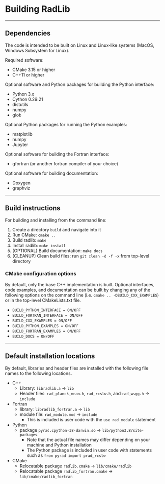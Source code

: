 # Building RadLib

------------------------------------------------------------------
## Dependencies

The code is intended to be built on Linux and Linux-like systems (MacOS, Windows Subsystem for Linux).

Required software:
* CMake 3.15 or higher
* C++11 or higher

Optional software and Python packages for building the Python interface:
* Python 3.x
* Cython 0.29.21
* distutils
* numpy
* glob

Optional Python packages for running the Python examples:
* matplotlib
* numpy
* Jupyter

Optional software for building the Fortran interface:
* gfortran (or another fortran compiler of your choice)

Optional software for building documentation:
* Doxygen
* graphviz

------------------------------------------------------------------
## Build instructions

For building and installing from the command line:
1. Create a directory ```build``` and navigate into it
2. Run CMake: ```cmake ..```
3. Build radlib: ```make```
4. Install radlib: ```make install```
5. (OPTIONAL) Build documentation: ```make docs```
6. (CLEANUP) Clean build files: run ```git clean -d -f -x``` from top-level directory

### CMake configuration options
By default, only the base C++ implementation is built. Optional interfaces, code examples, and documentation can be built by changing any of the following options on the command line (i.e. `cmake .. -DBUILD_CXX_EXAMPLES`) or in the top-level CMakeLists.txt file. 
* `BUILD_PYTHON_INTERFACE = ON/OFF`
* `BUILD_FORTRAN_INTERFACE = ON/OFF`
* `BUILD_CXX_EXAMPLES = ON/OFF`
* `BUILD_PYTHON_EXAMPLES = ON/OFF`
* `BUILD_FORTRAN_EXAMPLES = ON/OFF`
* `BUILD_DOCS = ON/OFF`

------------------------------------------------------------------
## Default installation locations
By default, libraries and header files are installed with the following file names to the following locations. 

* C++
    * Library: `libradlib.a` &rarr; `lib`
    * Header files: `rad_planck_mean.h`, `rad_rcslw.h`, and `rad_wsgg.h` &rarr; `include`
* Fortran
    * library: `libradlib_fortran.a` &rarr; `lib`
    * module file: `rad_module.mod` &rarr; `include`
        * This is included is user code with the `use rad_module` statement
* Python
    * package `pyrad.cpython-38-darwin.so` &rarr; `lib/python3.8/site-packages`
      * Note that the actual file names may differ depending on your machine and Python installation
      * The Python package is included in user code with statements such as `from pyrad import prad_rcslw`
* CMake
    * Relocatable package `radlib.cmake` &rarr; `lib/cmake/radlib`
    * Relocatable package `radlib_fortran.cmake` &rarr; `lib/cmake/radlib_fortran`